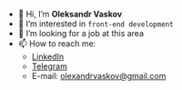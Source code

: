 - 👋 Hi, I’m **Oleksandr Vaskov**
- 👀 I’m interested in `front-end development`
- 💞️ I’m looking for a job at this area
- 📫 How to reach me:
  - [LinkedIn](https://www.linkedin.com/in/oleksandr-vaskov-9828441b7/)
  - [Telegram](https://t.me/OleksandrVaskov)
  - E-mail: olexandrvaskov@gmail.com

<!---
insane-beaver/insane-beaver is a ✨ special ✨ repository because its `README.md` (this file) appears on your GitHub profile.
You can click the Preview link to take a look at your changes.
--->
